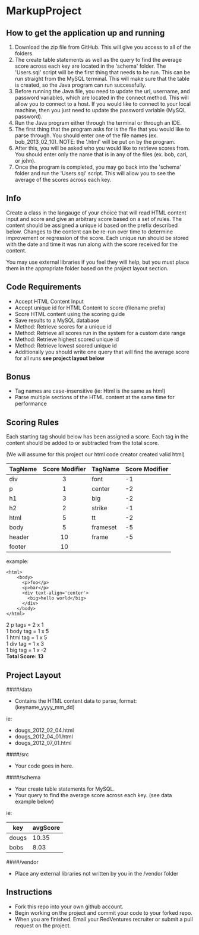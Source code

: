 MarkupProject
=============

How to get the application up and running
-----------------------------------------
1. Download the zip file from GitHub. This will give you access to all of the folders.
2. The create table statements as well as the query to find the average score across each key are located in the 'schema' folder. The 'Users.sql' script will be the first thing that needs to be run. This can be run straight from the MySQL terminal. This will make sure that the table is created, so the Java program can run successfully.
3. Before running the Java file, you need to update the url, username, and password variables, which are located in the connect method. This will allow you to connect to a host. If you would like to connect to your local machine, then you just need to update the password variable (MySQL password).
4. Run the Java program either through the terminal or through an IDE. 
5. The first thing that the program asks for is the file that you would like to parse through. You should enter one of the file names (ex. bob_2013_02_10). NOTE: the '.html' will be put on by the program.
6. After this, you will be asked who you would like to retrieve scores from. You should enter only the name that is in any of the files (ex. bob, cari, or john). 
7. Once the program is completed, you may go back into the 'schema' folder and run the 'Users.sql' script. This will allow you to see the average of the scores across each key.

Info
----
Create a class in the langauge of your choice that will read HTML content input and score and give 
an arbitrary score based on a set of rules. The content should be assigned a unique id based on the prefix described below. 
Changes to the content can be re-run over time to determine improvement or regression of the score. Each unique run should be stored with the date and time it was run along with the score received for the content.

You may use external libraries if you feel they will help, but you must place them in the appropriate folder based on the project layout section.

Code Requirements
-----------------
* Accept HTML Content Input
* Accept unique id for HTML Content to score (filename prefix)
* Score HTML content using the scoring guide
* Save results to a MySQL database
* Method: Retrieve scores for a unique id
* Method: Retrieve all scores run in the system for a custom date range
* Method: Retrieve highest scored unique id 
* Method: Retrieve lowest scored unique id
* Additionally you should write one query that will find the average score for all runs **__see project layout below__**

## Bonus
* Tag names are case-insensitive (ie: Html is the same as html)
* Parse multiple sections of the HTML content at the same time for performance

Scoring Rules
-------------
Each starting tag should below has been assigned a score. Each tag in the content should be added to or subtracted from the total score.

(We will assume for this project our html code creator created valid html)

| TagName | Score Modifier | TagName | Score Modifier |
| ------- | :------------: | ------- | -------------- |
| div     | 3              | font    | -1             |
| p       | 1              | center  | -2             |
| h1      | 3              | big     | -2             |
| h2      | 2              | strike  | -1             |
| html    | 5              | tt      | -2             |
| body    | 5              | frameset| -5             |
| header  | 10             | frame   | -5             |
| footer  | 10             |

example:

````
<html>
    <body>
      <p>foo</p>
      <p>bar</p>
      <div text-align='center'>
        <big>hello world</big>
      </div>
    </body>
</html>
````

2 p tags = 2 x 1 <br>
1 body tag = 1 x 5 <br> 
1 html tag = 1 x 5 <br>
1 div tag = 1 x 3 <br>
1 big tag = 1 x -2 <br>
**Total Score: 13**


Project Layout
--------------
####/data

* Contains the HTML content data to parse, format: (keyname_yyyy_mm_dd)

ie: 
* dougs_2012_02_04.html 
* dougs_2012_04_01.html 
* dougs_2012_07_01.html

####/src

* Your code goes in here.

####/schema

* Your create table statements for MySQL. 
* Your query to find the average score across each key. (see data example below)

ie: 

key | avgScore 
|---|--------|
dougs | 10.35 
bobs  | 8.03    

####/vendor

* Place any external libraries not written by you in the /vendor folder

Instructions
------------
* Fork this repo into your own github account.  
* Begin working on the project and commit your code to your forked repo.
* When you are finished. Email your RedVentures recruiter or submit a pull request on the project. 


